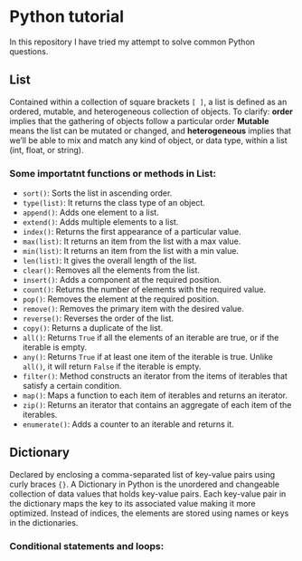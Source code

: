 # Python tutorial
In this repository I have tried my attempt to solve common Python questions.
## List
Contained within a collection of square brackets `[ ]`, a list is defined as an ordered, mutable, and heterogeneous collection of objects.
To clarify: **order** implies that the gathering of objects follow a particular order **Mutable** means the list can be mutated or changed, and **heterogeneous** implies that we’ll be able to mix and match any kind of object, or data type, within a list (int, float, or string).
### Some importatnt functions or methods in List:
* `sort()`: Sorts the list in ascending order.
* `type(list)`: It returns the class type of an object.
* `append()`: Adds one element to a list.
* `extend()`: Adds multiple elements to a list.
* `index()`: Returns the first appearance of a particular value.
* `max(list)`: It returns an item from the list with a max value.
* `min(list)`: It returns an item from the list with a min value.
* `len(list)`: It gives the overall length of the list.
* `clear()`: Removes all the elements from the list.
* `insert()`: Adds a component at the required position.
* `count()`: Returns the number of elements with the required value.
* `pop()`: Removes the element at the required position.
* `remove()`: Removes the primary item with the desired value.
* `reverse()`: Reverses the order of the list.
* `copy()`:  Returns a duplicate of the list.
* `all()`:  Returns `True` if all the elements of an iterable are true, or if the iterable is empty.
* `any()`:  Returns `True` if at least one item of the iterable is true. Unlike `all()`, it will return `False` if the iterable is empty.
* `filter()`: Method constructs an iterator from the items of iterables that satisfy a certain condition.
* `map()`: Maps a function to each item of iterables and returns an iterator.
* `zip()`: Returns an iterator that contains an aggregate of each item of the iterables.
* `enumerate()`: Adds a counter to an iterable and returns it.
## Dictionary
Declared by enclosing a comma-separated list of key-value pairs using curly braces `{}`. A Dictionary in Python is the unordered and changeable collection of data values that holds key-value pairs. Each key-value pair in the dictionary maps the key to its associated value making it more optimized. Instead of indices, the elements are stored using names or keys in the dictionaries.



### Conditional statements and loops:
